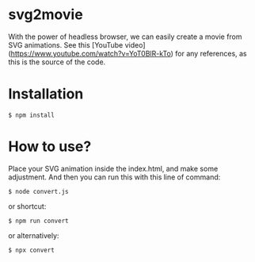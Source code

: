 # svg2movie

With the power of headless browser, we can easily create a movie from SVG animations.
See this [YouTube video] (https://www.youtube.com/watch?v=YoT0BlR-kTo) for any references, as this is the source of the code.

# Installation

```
$ npm install
```

# How to use?

Place your SVG animation inside the index.html, and make some adjustment. And then you can run this with this line of command:
```
$ node convert.js
```
or shortcut:
```
$ npm run convert
```
or alternatively:
```
$ npx convert
```
